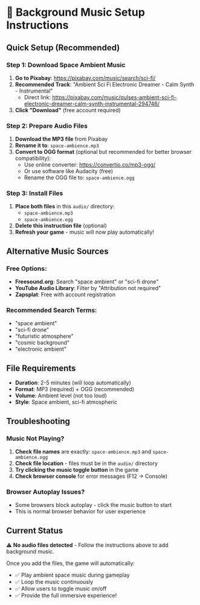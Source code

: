 # 🎵 Background Music Setup Instructions

## Quick Setup (Recommended)

### Step 1: Download Space Ambient Music
1. **Go to Pixabay**: https://pixabay.com/music/search/sci-fi/
2. **Recommended Track**: "Ambient Sci Fi Electronic Dreamer - Calm Synth - Instrumental"
   - Direct link: https://pixabay.com/music/pulses-ambient-sci-fi-electronic-dreamer-calm-synth-instrumental-294746/
3. **Click "Download"** (free account required)

### Step 2: Prepare Audio Files
1. **Download the MP3 file** from Pixabay
2. **Rename it to**: `space-ambience.mp3`
3. **Convert to OGG format** (optional but recommended for better browser compatibility):
   - Use online converter: https://convertio.co/mp3-ogg/
   - Or use software like Audacity (free)
   - Rename the OGG file to: `space-ambience.ogg`

### Step 3: Install Files
1. **Place both files** in this `audio/` directory:
   - `space-ambience.mp3`
   - `space-ambience.ogg`
2. **Delete this instruction file** (optional)
3. **Refresh your game** - music will now play automatically!

## Alternative Music Sources

### Free Options:
- **Freesound.org**: Search "space ambient" or "sci-fi drone"
- **YouTube Audio Library**: Filter by "Attribution not required"
- **Zapsplat**: Free with account registration

### Recommended Search Terms:
- "space ambient"
- "sci-fi drone"
- "futuristic atmosphere"
- "cosmic background"
- "electronic ambient"

## File Requirements
- **Duration**: 2-5 minutes (will loop automatically)
- **Format**: MP3 (required) + OGG (recommended)
- **Volume**: Ambient level (not too loud)
- **Style**: Space ambient, sci-fi atmospheric

## Troubleshooting

### Music Not Playing?
1. **Check file names** are exactly: `space-ambience.mp3` and `space-ambience.ogg`
2. **Check file location** - files must be in the `audio/` directory
3. **Try clicking the music toggle button** in the game
4. **Check browser console** for error messages (F12 → Console)

### Browser Autoplay Issues?
- Some browsers block autoplay - click the music button to start
- This is normal browser behavior for user experience

## Current Status
⚠️ **No audio files detected** - Follow the instructions above to add background music.

Once you add the files, the game will automatically:
- ✅ Play ambient space music during gameplay
- ✅ Loop the music continuously
- ✅ Allow users to toggle music on/off
- ✅ Provide the full immersive experience!
